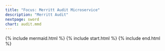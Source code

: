 ```yaml
---
title: "Focus: Merritt Audit Microservice"
description: "Merritt Audit"
nextpage: sword
chart: audit.mmd
---
```


{% include mermaid.html %}
{% include start.html %}
{% include end.html %}
